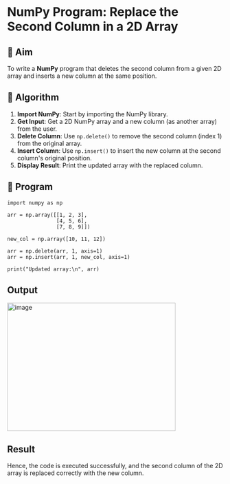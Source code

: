 # NumPy Program: Replace the Second Column in a 2D Array

## 🎯 Aim
To write a **NumPy** program that deletes the second column from a given 2D array and inserts a new column at the same position.

## 🧠 Algorithm
1. **Import NumPy**: Start by importing the NumPy library.
2. **Get Input**: Get a 2D NumPy array and a new column (as another array) from the user.
3. **Delete Column**: Use `np.delete()` to remove the second column (index 1) from the original array.
4. **Insert Column**: Use `np.insert()` to insert the new column at the second column's original position.
5. **Display Result**: Print the updated array with the replaced column.

## 🧾 Program

```
import numpy as np

arr = np.array([[1, 2, 3],
                [4, 5, 6],
                [7, 8, 9]])

new_col = np.array([10, 11, 12])

arr = np.delete(arr, 1, axis=1)
arr = np.insert(arr, 1, new_col, axis=1)

print("Updated array:\n", arr)
```

## Output

<img width="392" height="298" alt="image" src="https://github.com/user-attachments/assets/0611c84e-d19f-44fa-831a-5f925602a381" />

## Result

Hence, the code is executed successfully, and the second column of the 2D array is replaced correctly with the new column.
